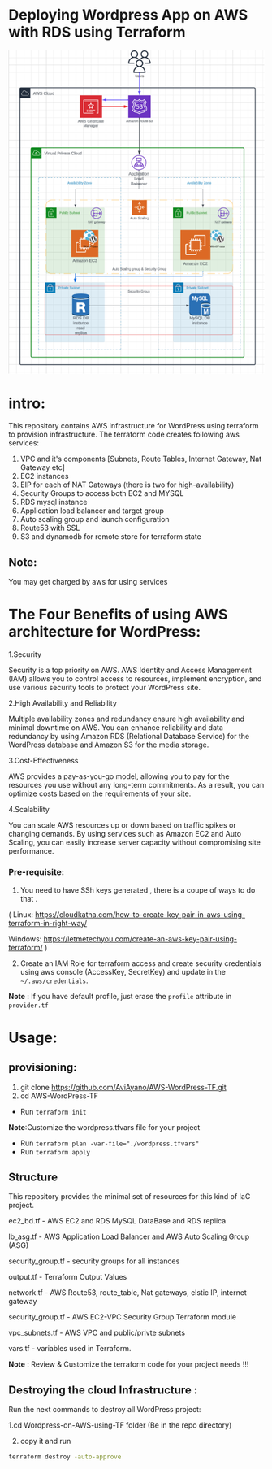 
# Deploying Wordpress App on AWS with RDS using Terraform
![1](https://github.com/AviAyano/AWS-WordPress-TF/blob/master/wordpress_architecture.png)


intro:
=========
This repository contains AWS infrastructure for WordPress using terraform to provision infrastructure. 
The terraform code creates following aws services:

1. VPC and it's components [Subnets, Route Tables, Internet Gateway, Nat Gateway etc]
2. EC2 instances 
3. EIP for each of NAT Gateways (there is two for high-availability)
4. Security Groups to access both EC2 and MYSQL
5. RDS mysql instance
6. Application load balancer and target group
7. Auto scaling group and launch configuration
8. Route53 with SSL
9. S3 and dynamodb for remote store for terraform state

Note:  
-----
You may get charged by aws for using services

The Four Benefits of using AWS architecture for WordPress:
======================================================
1.Security

Security is a top priority on AWS. AWS Identity and Access Management (IAM) allows you to control access to resources, implement encryption, and use various security tools to protect your WordPress site.

2.High Availability and Reliability

Multiple availability zones and redundancy ensure high availability and minimal downtime on AWS. You can enhance reliability and data redundancy by using Amazon RDS (Relational Database Service) for the WordPress database and Amazon S3 for the media storage.

3.Cost-Effectiveness

AWS provides a pay-as-you-go model, allowing you to pay for the resources you use without any long-term commitments. As a result, you can optimize costs based on the requirements of your site.

4.Scalability

You can scale AWS resources up or down based on traffic spikes or changing demands. By using services such as Amazon EC2 and Auto Scaling, you can easily increase server capacity without compromising site performance.

### Pre-requisite:

   1. You need to have SSh keys generated , there is a coupe of ways to do that .
   
   ( 
   Linux: https://cloudkatha.com/how-to-create-key-pair-in-aws-using-terraform-in-right-way/
     
   Windows: https://letmetechyou.com/create-an-aws-key-pair-using-terraform/  )

   2. Create an IAM Role for terraform access and create security credentials using aws console (AccessKey, SecretKey) and update in the `~/.aws/credentials`.
   
   __Note__ : If you have default profile, just erase the `profile` attribute in `provider.tf`


Usage:
=======

provisioning:
-------------

1. git clone https://github.com/AviAyano/AWS-WordPress-TF.git
2. cd AWS-WordPress-TF
- Run `terraform init`

__Note__:Customize the wordpress.tfvars file for your project 

- Run `terraform plan -var-file="./wordpress.tfvars"` 
- Run `terraform apply`


## Structure
This repository provides the minimal set of resources for this kind of IaC project.

  ec2_bd.tf - AWS EC2 and RDS MySQL DataBase and RDS replica

  lb_asg.tf - AWS Application Load Balancer and AWS Auto Scaling Group (ASG) 

  security_group.tf - security groups for all instances

  output.tf - Terraform Output Values

  network.tf - AWS Route53, route_table, Nat gateways, elstic IP, internet gateway

  security_group.tf - AWS EC2-VPC Security Group Terraform module

  vpc_subnets.tf - AWS VPC and public/privte subnets

  vars.tf - variables used in Terraform. 

  __Note__ : Review & Customize the terraform code for your project needs !!!


Destroying the cloud Infrastructure :
-------------------------------------
Run the next commands to destroy all WordPress project:

1.cd Wordpress-on-AWS-using-TF folder (Be in the repo directory)

2. copy it and run
```bash
terraform destroy -auto-approve
```
